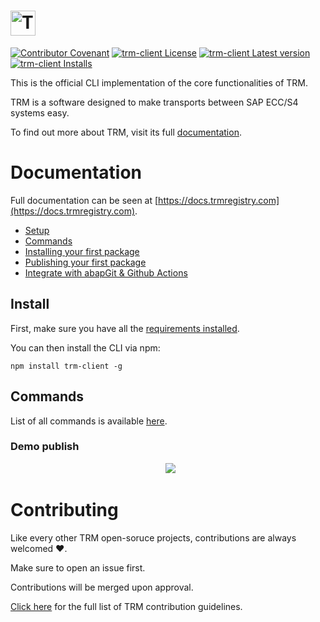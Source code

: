 # <a href="https://docs.trmregistry.com/#/server/README"><img src="https://docs.trmregistry.com/_media/logo.png" height="40" alt="TRM"></a>

[![Contributor Covenant](https://img.shields.io/badge/Contributor%20Covenant-1.3.0-4baaaa.svg)](https://github.com/RegestaItalia/trm-docs/blob/main/CODE_OF_CONDUCT.md)
[![trm-client License](https://img.shields.io/github/license/RegestaItalia/trm-client)](https://github.com/RegestaItalia/trm-client)
[![trm-client Latest version](https://img.shields.io/npm/v/trm-client)](https://www.npmjs.com/package/trm-client)
[![trm-client Installs](https://img.shields.io/npm/dt/trm-client)](https://www.npmjs.com/package/trm-client)

This is the official CLI implementation of the core functionalities of TRM.

TRM is a software designed to make transports between SAP ECC/S4 systems easy.

To find out more about TRM, visit its full [documentation](https://docs.trmregistry.com).

# Documentation <!-- {docsify-remove} -->

Full documentation can be seen at [https://docs.trmregistry.com](https://docs.trmregistry.com).

<!-- START TABLE_OF_CONTENTS.md -->
- [Setup](/docs/setup.md)
- [Commands](/docs/commands.md)
- [Installing your first package](/docs/examples/install.md)
- [Publishing your first package](/docs/examples/publish.md)
- [Integrate with abapGit & Github Actions](/docs/examples/githubActions.md)
<!-- END TABLE_OF_CONTENTS.md -->

## Install <!-- {docsify-remove} -->

First, make sure you have all the [requirements installed](/docs/setup.md#trm-client-requirements).

You can then install the CLI via npm:

`npm install trm-client -g`

## Commands <!-- {docsify-remove} -->

List of all commands is available [here](/docs/commands.md).

### Demo publish <!-- {docsify-remove} -->

<p align="center">
  <img src="https://docs.trmregistry.com/_media/publish.gif" />
</p>

# Contributing <!-- {docsify-remove} -->

Like every other TRM open-soruce projects, contributions are always welcomed ❤️.

Make sure to open an issue first.

Contributions will be merged upon approval.

[Click here](https://docs.trmregistry.com/#/CONTRIBUTING) for the full list of TRM contribution guidelines.